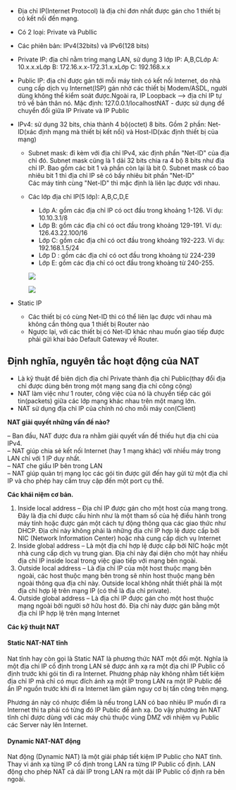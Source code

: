 
- Địa chỉ IP(Internet Protocol) là địa chỉ đơn nhất được gán cho 1 thiết bị có kết nối đến mạng.  
- Có 2 loại: Private và Publlic  
- Các phiên bản: IPv4(32bits) và IPv6(128 bits)  
- Private IP: địa chỉ nằm tring mạng LAN, sử dụng 3 lớp IP: A,B,CLớp A: 10.x.x.xLớp B: 172.16.x.x-172.31.x.xLớp C: 192.168.x.x  
- Public IP: địa chỉ được gán tới mỗi máy tính có kết nối Internet, do nhà cung cấp dịch vụ Internet(ISP) gán nhờ các thiết bị Modem/ASDL, người dùng không thể kiểm soát được.Ngoài ra, IP Loopback --> địa chỉ IP tự trỏ về bản thân nó. Mặc định: 127.0.0.1/localhostNAT - được sử dụng để chuyển đổi giữa IP Private và IP Public  
- IPv4: sử dụng 32 bits, chia thành 4 bộ(octet) 8 bits. Gồm 2 phần: Net-ID(xác định mạng mà thiết bị kết nối) và Host-ID(xác định thiết bị của mạng)  
  - Subnet mask: đi kèm với địa chỉ IPv4, xác định phần "Net-ID" của địa chỉ đó. Subnet mask cũng là 1 dải 32 bits chia ra 4 bộ 8 bits như địa chỉ IP. Bao gồm các bit 1 và phần còn lại là bit 0. Subnet mask có bao nhiêu bit 1 thì địa chỉ IP sẽ có bấy nhiêu bit phần "Net-ID"  
  Các máy tính cùng "Net-ID" thì mặc định là liên lạc được với nhau.  
  - Các lớp địa chỉ IP(5 lớp): A,B,C,D,E   
    + Lớp A: gồm các địa chỉ IP có oct đầu trong khoảng 1-126. Ví dụ: 10.10.3.1/8  
    + Lớp B: gồm các địa chỉ có oct đầu trong khoảng 129-191. Ví dụ: 126.43.22.100/16  
    + Lớp C: gồm các địa chỉ có oct đầu trong khoảng 192-223. Ví dụ: 192.168.1.5/24  
    + Lớp D : gồm các địa chỉ có oct đầu trong khoảng từ 224-239    
    + Lớp E: gồm các địa chỉ có oct đầu trong khoảng từ 240-255.

    ![](../..//images/Network/lopip.png)  

    ![](../..//images/Network/anh1.png)  

- Static IP  
  - Các thiết bị có cùng Net-ID thì có thể liên lạc được với nhau mà không cần thông qua 1 thiết bị Router nào  
  - Ngược lại, với các thiết bị có Net-ID khác nhau muốn giao tiếp được phải gửi khai báo Default Gateway về Router.



## Định nghĩa, nguyên tắc hoạt động của NAT  
- Là kỹ thuật để biên dịch địa chỉ Private thành địa chỉ Public(thay đổi địa chỉ được dùng bên trong một mạng sang địa chỉ công cộng)  
- NAT làm việc như 1 router, công việc của nó là chuyển tiếp các gói tin(packets) giữa các lớp mạng khác nhau trên một mạng lớn.  
- NAT sử dụng địa chỉ IP của chính nó cho mỗi máy con(Client)

**NAT giải quyết những vấn đề nào?**

– Ban đầu, NAT được đưa ra nhằm giải quyết vấn đề thiếu hụt địa chỉ của IPv4.  
– NAT giúp chia sẻ kết nối Internet (hay 1 mạng khác) với nhiều máy trong LAN chỉ với 1 IP duy nhất.  
– NAT che giấu IP bên trong LAN  
– NAT giúp quản trị mạng lọc các gói tin được gửi đến hay gửi từ một địa chỉ IP và cho phép hay cấm truy cập đến một port cụ thể.  

**Các khái niệm cơ bản.**

1. Inside local address – Địa chỉ IP được gán cho một host của mạng trong. Đây là địa chỉ được cấu hình như là một tham số của hệ điều hành trong máy tính hoặc được gán một cách tự động thông qua các giao thức như DHCP. Địa chỉ này không phải là những địa chỉ IP hợp lệ được cấp bởi NIC (Network Information Center) hoặc nhà cung cấp dịch vụ Internet  
2. Inside global address – Là một địa chỉ hợp lệ được cấp bởi NIC hoặc một nhà cung cấp dịch vụ trung gian. Địa chỉ này đại diện cho một hay nhiều địa chỉ IP inside local trong việc giao tiếp với mạng bên ngoài.  
3. Outside local address – Là địa chỉ IP của một host thuộc mạng bên ngoài, các host thuộc mạng bên trong sẽ nhìn host thuộc mạng bên ngoài thông qua địa chỉ này. Outside local không nhất thiết phải là một địa chỉ hợp lệ trên mạng IP (có thể là địa chỉ private).  
4. Outside global address – Là địa chỉ IP được gán cho một host thuộc mạng ngoài bởi người sở hữu host đó. Địa chỉ này được gán bằng một địa chỉ IP hợp lệ trên mạng Internet  

**Các kỹ thuật NAT**  
#### Static NAT-NAT tĩnh  
Nat tĩnh hay còn gọi là Static NAT là phương thức NAT một đổi một. Nghĩa là một địa chỉ IP cố định trong LAN sẽ được ánh xạ ra một địa chỉ IP Public cố định trước khi gói tin đi ra Internet. Phương pháp này không nhằm tiết kiệm địa chỉ IP mà chỉ có mục đích ánh xạ một IP trong LAN ra một IP Public để ẩn IP nguồn trước khi đi ra Internet làm giảm nguy cơ bị tấn công trên mạng.  

Phương án này có nhược điểm là nếu trong LAN có bao nhiêu IP muốn đi ra Internet thì ta phải có từng đó IP Public để ánh xạ. Do vậy phương án NAT tĩnh chỉ được dùng với các máy chủ thuộc vùng DMZ với nhiệm vụ Public các Server này lên Internet.  

#### Dynamic NAT-NAT động  
Nat động (Dynamic NAT) là một giải pháp tiết kiệm IP Public cho NAT tĩnh. Thay vì ánh xạ từng IP cố định trong LAN ra từng IP Public cố định. LAN động cho phép NAT cả dải IP trong LAN ra một dải IP Public cố định ra bên ngoài.
